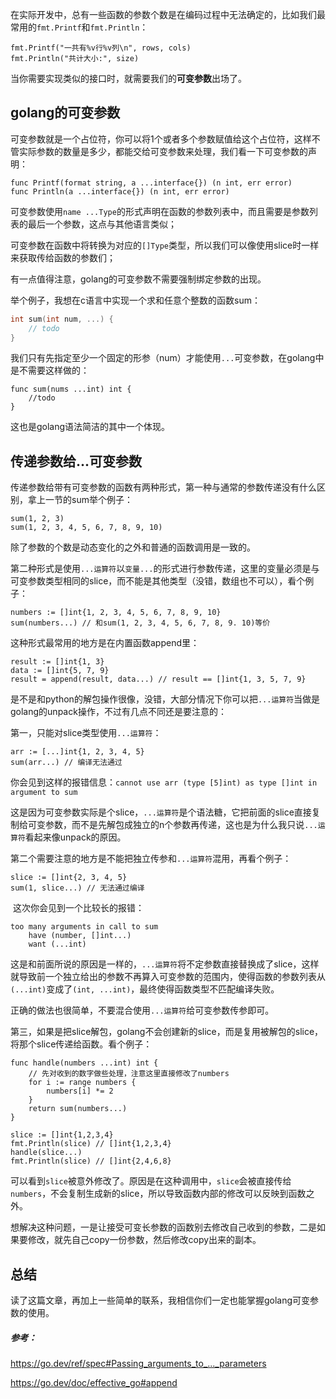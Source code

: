 在实际开发中，总有一些函数的参数个数是在编码过程中无法确定的，比如我们最常用的`fmt.Printf`和`fmt.Println`：

```golang
fmt.Printf("一共有%v行%v列\n", rows, cols)
fmt.Println("共计大小:", size)
```

当你需要实现类似的接口时，就需要我们的**可变参数**出场了。

## golang的可变参数

可变参数就是一个占位符，你可以将1个或者多个参数赋值给这个占位符，这样不管实际参数的数量是多少，都能交给可变参数来处理，我们看一下可变参数的声明：

```golang
func Printf(format string, a ...interface{}) (n int, err error)
func Println(a ...interface{}) (n int, err error)
```

可变参数使用`name ...Type`的形式声明在函数的参数列表中，而且需要是参数列表的最后一个参数，这点与其他语言类似；

可变参数在函数中将转换为对应的`[]Type`类型，所以我们可以像使用slice时一样来获取传给函数的参数们；

有一点值得注意，golang的可变参数不需要强制绑定参数的出现。

举个例子，我想在c语言中实现一个求和任意个整数的函数sum：

```c
int sum(int num, ...) {
    // todo
}
```

我们只有先指定至少一个固定的形参（num）才能使用`...`可变参数，在golang中是不需要这样做的：

```golang
func sum(nums ...int) int {
    //todo
}
```

这也是golang语法简洁的其中一个体现。

## 传递参数给...可变参数

传递参数给带有可变参数的函数有两种形式，第一种与通常的参数传递没有什么区别，拿上一节的sum举个例子：

```golang
sum(1, 2, 3)
sum(1, 2, 3, 4, 5, 6, 7, 8, 9, 10)
```

除了参数的个数是动态变化的之外和普通的函数调用是一致的。

第二种形式是使用`...运算符`以`变量...`的形式进行参数传递，这里的变量必须是与可变参数类型相同的slice，而不能是其他类型（没错，数组也不可以），看个例子：

```golang
numbers := []int{1, 2, 3, 4, 5, 6, 7, 8, 9, 10}
sum(numbers...) // 和sum(1, 2, 3, 4, 5, 6, 7, 8, 9. 10)等价
```

这种形式最常用的地方是在内置函数append里：

```golang
result := []int{1, 3}
data := []int{5, 7, 9}
result = append(result, data...) // result == []int{1, 3, 5, 7, 9}
```

是不是和python的解包操作很像，没错，大部分情况下你可以把`...运算符`当做是golang的unpack操作，不过有几点不同还是要注意的：

第一，只能对slice类型使用`...运算符`：

```golang
arr := [...]int{1, 2, 3, 4, 5}
sum(arr...) // 编译无法通过
```

你会见到这样的报错信息：`cannot use arr (type [5]int) as type []int in argument to sum`

这是因为可变参数实际是个slice，`...运算符`是个语法糖，它把前面的slice直接复制给可变参数，而不是先解包成独立的n个参数再传递，这也是为什么我只说`...运算符`看起来像unpack的原因。

第二个需要注意的地方是不能把独立传参和`...运算符`混用，再看个例子：

```golang
slice := []int{2, 3, 4, 5}
sum(1, slice...) // 无法通过编译
```

 这次你会见到一个比较长的报错：

```
too many arguments in call to sum
    have (number, []int...)
    want (...int)
```

这是和前面所说的原因是一样的，`...运算符`将不定参数直接替换成了slice，这样就导致前一个独立给出的参数不再算入可变参数的范围内，使得函数的参数列表从`(...int)`变成了`(int, ...int)`，最终使得函数类型不匹配编译失败。

正确的做法也很简单，不要混合使用`...运算符`给可变参数传参即可。

第三，如果是把slice解包，golang不会创建新的slice，而是复用被解包的slice，将那个slice传递给函数。看个例子：

```golang
func handle(numbers ...int) int {
    // 先对收到的数字做些处理，注意这里直接修改了numbers
    for i := range numbers {
        numbers[i] *= 2
    }
    return sum(numbers...)
}

slice := []int{1,2,3,4}
fmt.Println(slice) // []int{1,2,3,4}
handle(slice...)
fmt.Println(slice) // []int{2,4,6,8}
```

可以看到`slice`被意外修改了。原因是在这种调用中，`slice`会被直接传给`numbers`，不会复制生成新的slice，所以导致函数内部的修改可以反映到函数之外。

想解决这种问题，一是让接受可变长参数的函数别去修改自己收到的参数，二是如果要修改，就先自己copy一份参数，然后修改copy出来的副本。

## 总结

读了这篇文章，再加上一些简单的联系，我相信你们一定也能掌握golang可变参数的使用。

##### 参考：

<https://go.dev/ref/spec#Passing_arguments_to_..._parameters>

<https://go.dev/doc/effective_go#append>
